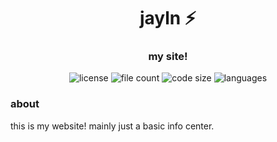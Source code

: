<div align="center">
  <h1>jayln ⚡️</h1>
  <h3>my site!</h3>
  <img src="https://img.shields.io/github/license/jaylnxyz/site" alt="license"</img>
  <img src="https://img.shields.io/github/directory-file-count/jaylnxyz/site" alt="file count"</img>
  <img src="https://img.shields.io/github/languages/code-size/jaylnxyz/site" alt="code size"</img>
  <img src="https://img.shields.io/github/languages/top/jaylnxyz/site" alt="languages"/>
</div>

### about
this is my website! mainly just a basic info center.
